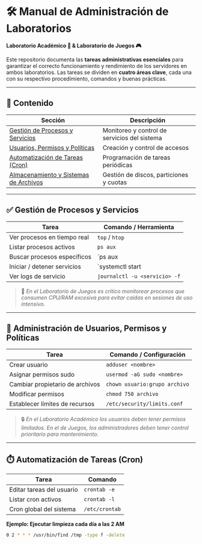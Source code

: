 # 🛠️ Manual de Administración de Laboratorios  
**Laboratorio Académico 🧪 & Laboratorio de Juegos 🎮**

Este repositorio documenta las **tareas administrativas esenciales** para garantizar el correcto funcionamiento y rendimiento de los servidores en ambos laboratorios. Las tareas se dividen en **cuatro áreas clave**, cada una con su respectivo procedimiento, comandos y buenas prácticas.

---

## 📂 Contenido

| Sección | Descripción |
|---------|-------------|
| [Gestión de Procesos y Servicios](#-gestion-de-procesos-y-servicios) | Monitoreo y control de servicios del sistema |
| [Usuarios, Permisos y Políticas](#-administracion-de-usuarios-permisos-y-politicas) | Creación y control de accesos |
| [Automatización de Tareas (Cron)](#-automatizacion-de-tareas-cron) | Programación de tareas periódicas |
| [Almacenamiento y Sistemas de Archivos](#-administracion-del-almacenamiento-y-sistemas-de-archivos) | Gestión de discos, particiones y cuotas |

---

## ✅ Gestión de Procesos y Servicios

| Tarea | Comando / Herramienta |
|-------|-----------------------|
| Ver procesos en tiempo real | `top` / `htop` |
| Listar procesos activos | `ps aux` |
| Buscar procesos específicos | `ps aux | grep <nombre>` |
| Iniciar / detener servicios | `systemctl start|stop|restart <servicio>` |
| Ver logs de servicio | `journalctl -u <servicio> -f` |

> 📌 *En el Laboratorio de Juegos es crítico monitorear procesos que consumen CPU/RAM excesiva para evitar caídas en sesiones de uso intensivo.*

---

## 👤 Administración de Usuarios, Permisos y Políticas

| Tarea | Comando / Configuración |
|-------|------------------------|
| Crear usuario | `adduser <nombre>` |
| Asignar permisos sudo | `usermod -aG sudo <nombre>` |
| Cambiar propietario de archivos | `chown usuario:grupo archivo` |
| Modificar permisos | `chmod 750 archivo` |
| Establecer límites de recursos | `/etc/security/limits.conf` |

> 🔒 *En el Laboratorio Académico los usuarios deben tener permisos limitados. En el de Juegos, los administradores deben tener control prioritario para mantenimiento.*

---

## ⏱️ Automatización de Tareas (Cron)

| Tarea | Comando |
|-------|--------|
| Editar tareas del usuario | `crontab -e` |
| Listar cron activos | `crontab -l` |
| Cron global del sistema | `/etc/crontab` |

**Ejemplo: Ejecutar limpieza cada día a las 2 AM**
```bash
0 2 * * * /usr/bin/find /tmp -type f -delete
